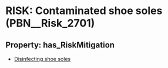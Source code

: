 # RISK: __Contaminated shoe soles__ (PBN__Risk_2701)

## Property: has_RiskMitigation

* [Disinfecting shoe soles](PBN__Mitigation_719)

